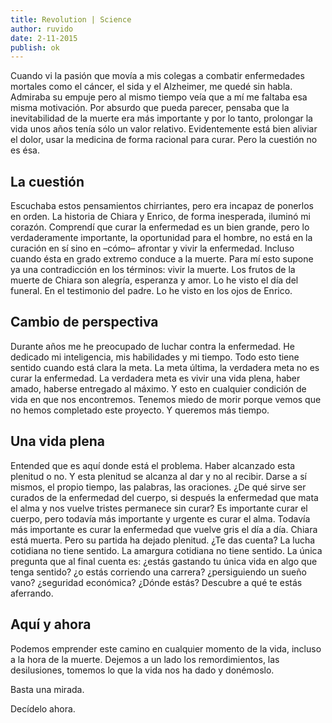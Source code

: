 ```yaml
---
title: Revolution | Science
author: ruvido
date: 2-11-2015
publish: ok
---
```


Cuando vi la pasión que movía a mis colegas a combatir enfermedades mortales como el cáncer, el sida y el Alzheimer, me quedé sin habla. Admiraba su empuje pero al mismo tiempo veía que a mí me faltaba esa misma motivación. Por absurdo que pueda parecer, pensaba que la inevitabilidad de la muerte era más importante y por lo tanto, prolongar la vida unos años tenía sólo un valor relativo. Evidentemente está bien aliviar el dolor, usar la medicina de forma racional para curar. Pero la cuestión no es ésa.

## La cuestión

Escuchaba estos pensamientos chirriantes, pero era incapaz de ponerlos en orden. La historia de Chiara y Enrico, de forma inesperada, iluminó mi corazón. Comprendí que curar la enfermedad es un bien grande, pero lo verdaderamente importante, la oportunidad para el hombre, no está en la curación en sí sino en –cómo– afrontar y vivir la enfermedad. Incluso cuando ésta en grado extremo conduce a la muerte. Para mí esto supone ya una contradicción en los términos: vivir la muerte. Los frutos de la muerte de Chiara son alegría, esperanza y amor. Lo he visto el día del funeral. En el testimonio del padre. Lo he visto en los ojos de Enrico. 

## Cambio de perspectiva

Durante años me he preocupado de luchar contra la enfermedad. He dedicado mi inteligencia, mis habilidades y mi tiempo. Todo esto tiene sentido cuando está clara la meta. La meta última, la verdadera meta no es curar la enfermedad. La verdadera meta es vivir una vida plena, haber amado, haberse entregado al máximo. Y esto en cualquier condición de vida en que nos encontremos. Tenemos miedo de morir porque vemos que no hemos completado este proyecto. Y queremos más tiempo.

## Una vida plena

Entended que es aquí donde está el problema. Haber alcanzado esta plenitud o no. Y esta plenitud se alcanza al dar y no al recibir. Darse a sí mismos, el propio tiempo, las palabras, las oraciones. ¿De qué sirve ser curados de la enfermedad del cuerpo, si después la enfermedad que mata el alma y nos vuelve tristes permanece sin curar? Es importante curar el cuerpo, pero todavía más importante y urgente es curar el alma. Todavía más importante es curar la enfermedad que vuelve gris el día a día. Chiara está muerta. Pero su partida ha dejado plenitud. ¿Te das cuenta? La lucha cotidiana no tiene sentido. La amargura cotidiana no tiene sentido. La única pregunta que al final cuenta es: ¿estás gastando tu única vida en algo que tenga sentido? ¿o estás corriendo una carrera? ¿persiguiendo un sueño vano? ¿seguridad económica? ¿Dónde estás? Descubre a qué te estás aferrando.

## Aquí y ahora

Podemos emprender este camino en cualquier momento de la vida, incluso a la hora de la muerte. Dejemos a un lado los remordimientos, las desilusiones, tomemos lo que la vida nos ha dado y donémoslo. 

Basta una mirada. 

Decídelo ahora. 
